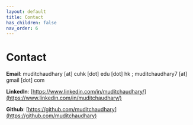 ```yaml
---
layout: default
title: Contact
has_children: false
nav_order: 6
---
```

# Contact

__Email__: muditchaudhary [at] cuhk [dot] edu [dot] hk ; muditchaudhary7 [at] gmail [dot] com

__LinkedIn__: [https://www.linkedin.com/in/muditchaudhary/](https://www.linkedin.com/in/muditchaudhary/)  

__Github__: [https://github.com/muditchaudhary](https://github.com/muditchaudhary)  


